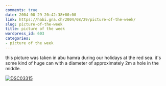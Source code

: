 ```yaml
---
comments: true
date: 2004-08-29 20:42:38+00:00
link: https://habi.gna.ch/2004/08/29/picture-of-the-week/
slug: picture-of-the-week
title: picture of the week
wordpress_id: 603
categories:
- picture of the week
---
```


this picture was taken in abu hamra during our holidays at the red sea.
it's some kind of huge can with a diameter of approximately 2m a hole in the middle.

[![DSC03315](https://habi.gna.ch/blog/images/DSC03315-tm.jpg)](https://habi.gna.ch/blog/images/DSC03315.JPG)
